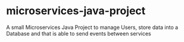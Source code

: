 # microservices-java-project
A small Microservices Java Project to manage Users, store data into a Database and that is able to send events between services
